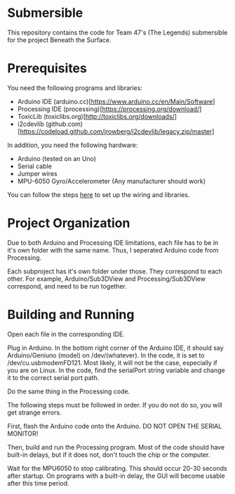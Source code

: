 # Submersible
This repository contains the code for Team 47's (The Legends) submersible for the project Beneath the Surface.

# Prerequisites
You need the following programs and libraries:
* Arduino IDE (arduino.cc)[https://www.arduino.cc/en/Main/Software]
* Processing IDE (processing)[https://processing.org/download/]
* ToxicLib (toxiclibs.org)[http://toxiclibs.org/downloads/]
* i2cdevlib (github.com)[https://codeload.github.com/jrowberg/i2cdevlib/legacy.zip/master]

In addition, you need the following hardware:
* Arduino (tested on an Uno)
* Serial cable
* Jumper wires
* MPU-6050 Gyro/Accelerometer (Any manufacturer should work)

You can follow the steps [here](http://www.instructables.com/id/MPU6050-Arduino-6-Axis-Accelerometer-Gyro-GY-521-B/?ALLSTEPS) to set up the wiring and libraries.

# Project Organization
Due to both Arduino and Processing IDE limitations, each file has to be in it's own folder with the same name. Thus, I seperated Arduino code from Processing.

Each subproject has it's own folder under those. They correspond to each other. For example, Arduino/Sub3DView and Processing/Sub3DView correspond, and need to be run together.

# Building and Running
Open each file in the corresponding IDE.

Plug in Arduino. In the bottom right corner of the Arduino IDE, it should say Arduino/Geniuno (model) on /dev/(whatever). In the code, it is set to /dev/cu.usbmodemFD121. Most likely, it will not be the case, especially if you are on Linux. In the code, find the serialPort string variable and change it to the correct serial port path.

Do the same thing in the Processing code.

The following steps must be followed in order. If you do not do so, you will get strange errors.

First, flash the Arduino code onto the Arduino. DO NOT OPEN THE SERIAL MONITOR!

Then, build and run the Processing program. Most of the code should have built-in delays, but if it does not, don't touch the chip or the computer.

Wait for the MPU6050 to stop calibrating. This should occur 20-30 seconds after startup. On programs with a built-in delay, the GUI will become usable after this time period.
